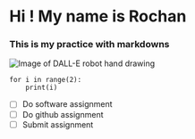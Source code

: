 # Hi ! My name is Rochan
### This is my practice with markdowns

![Image of DALL-E robot hand drawing](https://preview.redd.it/tu0t2whqlyr81.jpg?auto=webp&s=078b43eb4f96b64099c2b1b0b7273404c1354188)


```
for i in range(2):
    print(i)
```

- [ ] Do software assignment
- [ ] Do github assignment
- [ ] Submit assignment
